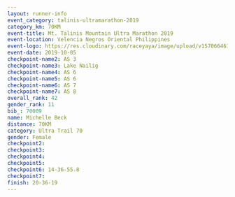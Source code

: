 ```yaml
---
layout: runner-info 
event_category: talinis-ultramarathon-2019 
category_km: 70KM 
event-title: Mt. Talinis Mountain Ultra Marathon 2019 
event-location: Velencia Negros Oriental Philippines 
event-logo: https://res.cloudinary.com/raceyaya/image/upload/v1570664614/logo/mt-talinis-2019_x4wk7w.jpg 
event-date: 2019-10-05 
checkpoint-name2: AS 3 
checkpoint-name3: Lake Nailig 
checkpoint-name4: AS 6 
checkpoint-name5: AS 6 
checkpoint-name6: AS 7 
checkpoint-name7: AS 8 
overall_rank: 42
gender_rank: 11
bib_: 70009
name: Michelle Beck
distance: 70KM
category: Ultra Trail 70
gender: Female
checkpoint2: 
checkpoint3: 
checkpoint4: 
checkpoint5: 
checkpoint6: 14-36-55.8
checkpoint7: 
finish: 20-36-19
---
```

